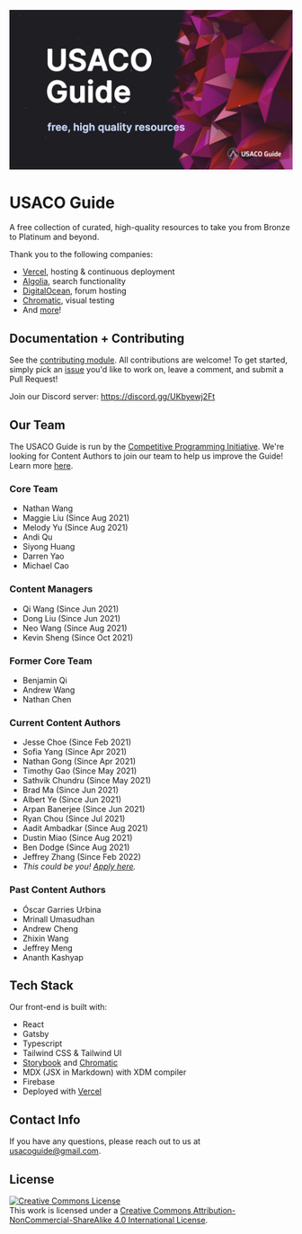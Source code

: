 ![USACO Guide](./src/assets/banner-image-big.jpg)

# USACO Guide

A free collection of curated, high-quality resources to take you from Bronze to
Platinum and beyond.

Thank you to the following companies:

- [Vercel](https://vercel.com/?utm_source=cp-initiative&utm_campaign=oss),
  hosting & continuous deployment
- [Algolia](https://algolia.com/), search functionality
- [DigitalOcean](https://m.do.co/c/a07c32d07394), forum hosting
- [Chromatic](https://www.chromatic.com/), visual testing
- And [more](docs/Companies.md)!

## Documentation + Contributing

See the [contributing module](https://usaco.guide/general/contributing). All
contributions are welcome! To get started, simply pick an
[issue](https://github.com/cpinitiative/usaco-guide/issues) you'd like to work
on, leave a comment, and submit a Pull Request!

Join our Discord server: https://discord.gg/UKbyewj2Ft

## Our Team

The USACO Guide is run by the
[Competitive Programming Initiative](https://joincpi.org/). We're looking for
Content Authors to join our team to help us improve the Guide! Learn more
[here](https://docs.google.com/document/d/13xR2A2mOftVzlC6QTSkm3zLLdFtI1NhlzRWJ81FfU9U/edit).

### Core Team

- Nathan Wang
- Maggie Liu (Since Aug 2021)
- Melody Yu (Since Aug 2021)
- Andi Qu
- Siyong Huang
- Darren Yao
- Michael Cao

### Content Managers

- Qi Wang (Since Jun 2021)
- Dong Liu (Since Jun 2021)
- Neo Wang (Since Aug 2021)
- Kevin Sheng (Since Oct 2021)

### Former Core Team

- Benjamin Qi
- Andrew Wang
- Nathan Chen

### Current Content Authors

- Jesse Choe (Since Feb 2021)
- Sofia Yang (Since Apr 2021)
- Nathan Gong (Since Apr 2021)
- Timothy Gao (Since May 2021)
- Sathvik Chundru (Since May 2021)
- Brad Ma (Since Jun 2021)
- Albert Ye (Since Jun 2021)
- Arpan Banerjee (Since Jun 2021)
- Ryan Chou (Since Jul 2021)
- Aadit Ambadkar (Since Aug 2021)
- Dustin Miao (Since Aug 2021)
- Ben Dodge (Since Aug 2021)
- Jeffrey Zhang (Since Feb 2022)
- _This could be you!
  [Apply here](https://docs.google.com/document/d/13xR2A2mOftVzlC6QTSkm3zLLdFtI1NhlzRWJ81FfU9U/edit)._

### Past Content Authors

- Óscar Garries Urbina
- Mrinall Umasudhan
- Andrew Cheng
- Zhixin Wang
- Jeffrey Meng
- Ananth Kashyap

## Tech Stack

Our front-end is built with:

- React
- Gatsby
- Typescript
- Tailwind CSS & Tailwind UI
- [Storybook](https://storybook.js.org/) and
  [Chromatic](https://www.chromatic.com/)
- MDX (JSX in Markdown) with XDM compiler
- Firebase
- Deployed with
  [Vercel](https://vercel.com/?utm_source=cp-initiative&utm_campaign=oss)

## Contact Info

If you have any questions, please reach out to us at usacoguide@gmail.com.

## License

<a rel="license" href="http://creativecommons.org/licenses/by-nc-sa/4.0/"><img alt="Creative Commons License" style="border-width:0" src="https://i.creativecommons.org/l/by-nc-sa/4.0/88x31.png" /></a><br />This
work is licensed under a
<a rel="license" href="http://creativecommons.org/licenses/by-nc-sa/4.0/">Creative
Commons Attribution-NonCommercial-ShareAlike 4.0 International License</a>.
